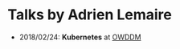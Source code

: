 # Talks by Adrien Lemaire


* 2018/02/24: **Kubernetes** at
  [OWDDM](https://www.meetup.com/Osaka-Web-Designers-and-Developers-Meetup/events/247246264/)

